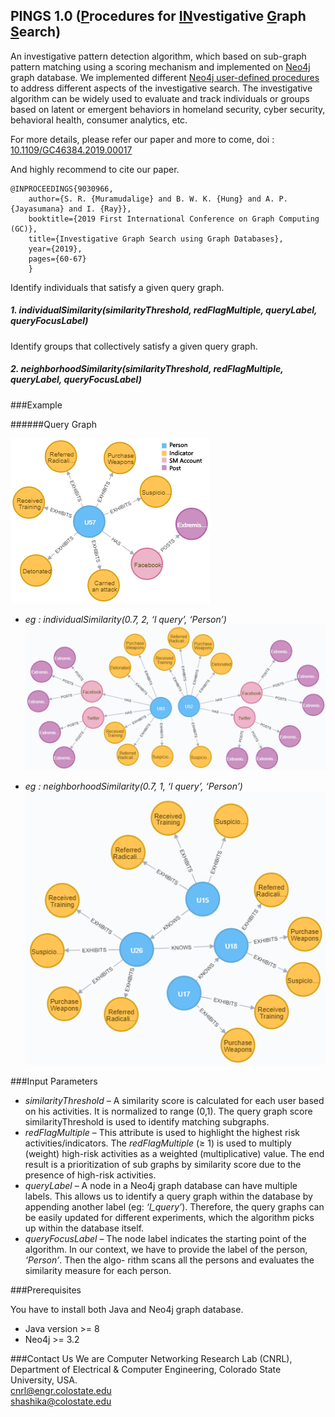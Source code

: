 ## PINGS 1.0 (<u>P</u>rocedures for <u>IN</u>vestigative <u>G</u>raph <u>S</u>earch)

An investigative pattern detection algorithm, which based on sub-graph pattern matching using a scoring mechanism and implemented on [Neo4j](https://neo4j.com) graph database.
We implemented different [Neo4j user-defined procedures](https://neo4j.com/docs/java-reference/current/extending-neo4j/procedures-and-functions/procedures/) 
to address different aspects of the investigative search. The investigative algorithm can be widely used to evaluate
 and track individuals or groups based on latent or emergent behaviors
  in homeland security, cyber security, behavioral health, consumer analytics, etc. 

For more details, please refer our paper and more to come, 
 doi : [10.1109/GC46384.2019.00017]("https://doi.org/10.1109/GC46384.2019.00017)

And highly recommend to cite our paper. 
```{
@INPROCEEDINGS{9030966,
    author={S. R. {Muramudalige} and B. W. K. {Hung} and A. P. {Jayasumana} and I. {Ray}},
    booktitle={2019 First International Conference on Graph Computing (GC)}, 
    title={Investigative Graph Search using Graph Databases}, 
    year={2019},
    pages={60-67}
    }
```

Identify individuals that satisfy a given query graph. 
##### 1. individualSimilarity(similarityThreshold, redFlagMultiple, queryLabel, queryFocusLabel)

Identify groups that collectively satisfy a given query graph. 
##### 2. neighborhoodSimilarity(similarityThreshold, redFlagMultiple, queryLabel, queryFocusLabel)

###Example

######Query Graph

![title](query_graph.png)

- *eg : individualSimilarity(0.7, 2, ‘l query’, ‘Person’)*
![title](inexact_7.png)

- *eg : neighborhoodSimilarity(0.7, 1, ‘l query’, ‘Person’)*
![title](neighbour_inexact.png)

###Input Parameters

- *similarityThreshold* – A similarity score is calculated for each user based on his activities. It is normalized to range (0,1). 
The query graph score similarityThreshold is used to identify matching subgraphs.
- *redFlagMultiple* – This attribute is used to highlight the highest risk activities/indicators. 
The *redFlagMultiple* (≥ 1) is used to multiply (weight) high-risk activities as a weighted (multiplicative) value.
 The end result is a prioritization of sub graphs by similarity score due to the presence of high-risk activities.
- *queryLabel* – A node in a Neo4j graph database can have multiple labels. 
This allows us to identify a query graph within the database by appending another label (eg: *‘l_query’*). 
Therefore, the query graphs can be easily updated for different experiments, which the algorithm picks up within the database itself.
- *queryFocusLabel* – The node label indicates the starting point of the algorithm. In our context, we have to provide the 
label of the person, *‘Person’*. Then the algo- rithm scans all the persons and evaluates the similarity measure for each person.


###Prerequisites

You have to install both Java and Neo4j graph database. 
- Java version >= 8
- Neo4j >= 3.2


###Contact Us
We are Computer Networking Research Lab (CNRL), Department of Electrical & Computer Engineering, Colorado State University, USA.\
[cnrl@engr.colostate.edu](mailto:cnrl@engr.colostate.edu) \
[shashika@colostate.edu](mailto:shashika@colostate.edu)